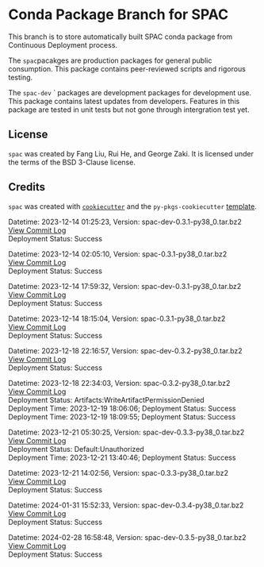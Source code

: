 # Conda Package Branch for SPAC

This branch is to store automatically built SPAC conda package from Continuous Deployment process.

The `spac`pacakges are production packages for general public consumption. This package contains peer-reviewed scripts and rigorous testing.

The `spac-dev` ` packages are development packages for development use. This package contains latest updates from developers. Features in this package are tested in unit tests but not gone through intergration test yet. 


## License

`spac` was created by Fang Liu, Rui He, and George Zaki. It is licensed under the terms of the BSD 3-Clause license.

## Credits

`spac` was created with [`cookiecutter`](https://cookiecutter.readthedocs.io/en/latest/) and the `py-pkgs-cookiecutter` [template](https://github.com/py-pkgs/py-pkgs-cookiecutter).

Datetime: 2023-12-14 01:25:23, Version:  spac-dev-0.3.1-py38_0.tar.bz2
<br>[View Commit Log](Commit_Log_spac-dev-0.3.1-py38_0.log)
<br>Deployment Status: Success

Datetime: 2023-12-14 02:05:10, Version:  spac-0.3.1-py38_0.tar.bz2
<br>[View Commit Log](Commit_Log_spac-0.3.1-py38_0.log)
<br>Deployment Status: Success

Datetime: 2023-12-14 17:59:32, Version:  spac-dev-0.3.1-py38_0.tar.bz2
<br>[View Commit Log](Commit_Log_spac-dev-0.3.1-py38_0.log)
<br>Deployment Status: Success

Datetime: 2023-12-14 18:15:04, Version:  spac-0.3.1-py38_0.tar.bz2
<br>[View Commit Log](Commit_Log_spac-0.3.1-py38_0.log)
<br>Deployment Status: Success

Datetime: 2023-12-18 22:16:57, Version:  spac-dev-0.3.2-py38_0.tar.bz2
<br>[View Commit Log](Commit_Log_spac-dev-0.3.2-py38_0.log)
<br>Deployment Status: Success

Datetime: 2023-12-18 22:34:03, Version:  spac-0.3.2-py38_0.tar.bz2
<br>[View Commit Log](Commit_Log_spac-0.3.2-py38_0.log)
<br>Deployment Status: Artifacts:WriteArtifactPermissionDenied
<br>Deployment Time: 2023-12-19 18:06:06; Deployment Status: Success
<br>Deployment Time: 2023-12-19 18:09:55; Deployment Status: Success

Datetime: 2023-12-21 05:30:25, Version:  spac-dev-0.3.3-py38_0.tar.bz2
<br>[View Commit Log](Commit_Log_spac-dev-0.3.3-py38_0.log)
<br>Deployment Status: Default:Unauthorized
<br>Deployment Time: 2023-12-21 13:40:46; Deployment Status: Success

Datetime: 2023-12-21 14:02:56, Version:  spac-0.3.3-py38_0.tar.bz2
<br>[View Commit Log](Commit_Log_spac-0.3.3-py38_0.log)
<br>Deployment Status: Success

Datetime: 2024-01-31 15:52:33, Version:  spac-dev-0.3.4-py38_0.tar.bz2
<br>[View Commit Log](Commit_Log_spac-dev-0.3.4-py38_0.log)
<br>Deployment Status: Success

Datetime: 2024-02-28 16:58:48, Version:  spac-dev-0.3.5-py38_0.tar.bz2
<br>[View Commit Log](Commit_Log_spac-dev-0.3.5-py38_0.log)
<br>Deployment Status: Success
